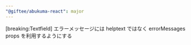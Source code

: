 ```yaml
---
"@giftee/abukuma-react": major
---
```


[breaking:Textfield] エラーメッセージには helptext ではなく errorMessages props を利用するようにする
